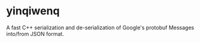 # yinqiwenq
A fast C++ serialization and de-serialization of Google's protobuf Messages into/from JSON format.
